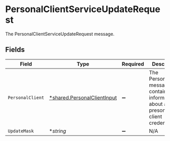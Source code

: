 # PersonalClientServiceUpdateRequest

The PersonalClientServiceUpdateRequest message.


## Fields

| Field                                                                               | Type                                                                                | Required                                                                            | Description                                                                         |
| ----------------------------------------------------------------------------------- | ----------------------------------------------------------------------------------- | ----------------------------------------------------------------------------------- | ----------------------------------------------------------------------------------- |
| `PersonalClient`                                                                    | [*shared.PersonalClientInput](../../../pkg/models/shared/personalclientinput.md)    | :heavy_minus_sign:                                                                  | The PersonalClient message contains information about a presonal client credential. |
| `UpdateMask`                                                                        | **string*                                                                           | :heavy_minus_sign:                                                                  | N/A                                                                                 |